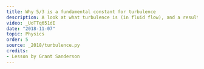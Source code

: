 ```yaml
---
title: Why 5/3 is a fundamental constant for turbulence
description: A look at what turbulence is (in fluid flow), and a result by Kolmogorov regarding the energy cascade of turbulence.
video: _UoTTq651dE
date: "2018-11-07"
topic: Physics
order: 5
source: _2018/turbulence.py
credits:
- Lesson by Grant Sanderson
---
```

